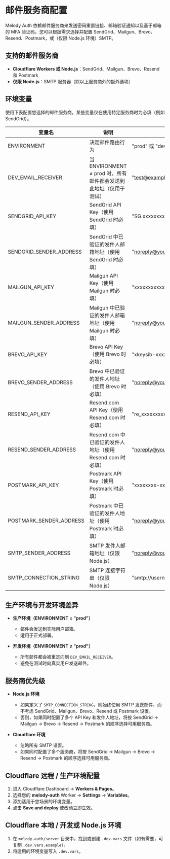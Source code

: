# 邮件服务商配置
Melody Auth 依赖邮件服务商来发送密码重置链接、邮箱验证通知以及基于邮箱的 MFA 验证码。您可以根据需求选择并配置 SendGrid、Mailgun、Brevo、Resend、Postmark，或（仅限 Node.js 环境）SMTP。

## 支持的邮件服务商
- **Cloudflare Workers 或 Node.js**：SendGrid、Mailgun、Brevo、Resend 和 Postmark
- **仅限 Node.js**：SMTP 服务器（除以上服务商外的额外选项）

## 环境变量
使用下表配置您选择的邮件服务商。某些变量仅在使用特定服务商时为必填（例如 SendGrid）。

| 变量名 | 说明 | 示例值 |
|---------------|-------------|---------------|
| ENVIRONMENT | 决定邮件路由行为 | "prod" 或 "dev" |
| DEV_EMAIL_RECEIVER | 当 ENVIRONMENT ≠ prod 时，所有邮件都会发送到此地址（仅用于测试） | "test@example.com" |
| SENDGRID_API_KEY | SendGrid API Key（使用 SendGrid 时必填） | "SG.xxxxxxxxxxxxxxxxxxxxxxxx" |
| SENDGRID_SENDER_ADDRESS | SendGrid 中已验证的发件人邮箱地址（使用 SendGrid 时必填） | "noreply@yourdomain.com" |
| MAILGUN_API_KEY | Mailgun API Key（使用 Mailgun 时必填） | "xxxxxxxxxxxxxxxxxx-xxxxxxxxx" |
| MAILGUN_SENDER_ADDRESS | Mailgun 中已验证的发件人邮箱地址（使用 Mailgun 时必填） | "noreply@yourdomain.com" |
| BREVO_API_KEY | Brevo API Key（使用 Brevo 时必填） | "xkeysib-xxxxxxxxxxxxxxxxxxxxxxxx" |
| BREVO_SENDER_ADDRESS | Brevo 中已验证的发件人地址（使用 Brevo 时必填） | "noreply@yourdomain.com" |
| RESEND_API_KEY | Resend.com API Key（使用 Resend.com 时必填） | "re_xxxxxxxxxxxxxxxxxxxxxxx" |
| RESEND_SENDER_ADDRESS | Resend.com 中已验证的发件人地址（使用 Resend.com 时必填） | "noreply@yourdomain.com" |
| POSTMARK_API_KEY | Postmark API Key（使用 Postmark 时必填） | "xxxxxxxx-xxxx-xxxx-xxxx-xxxxxxxxxxxx" |
| POSTMARK_SENDER_ADDRESS | Postmark 中已验证的发件人地址（使用 Postmark 时必填） | "noreply@yourdomain.com" |
| SMTP_SENDER_ADDRESS | SMTP 发件人邮箱地址（仅限 Node.js） | "noreply@yourdomain.com" |
| SMTP_CONNECTION_STRING | SMTP 连接字符串（仅限 Node.js） | "smtp://username:password@smtp.mailserver.com:587" |

## 生产环境与开发环境差异
- **生产环境（ENVIRONMENT = "prod"）**
  - 邮件会发送到实际用户邮箱。
  - 适用于正式部署。

- **开发环境（ENVIRONMENT ≠ "prod"）**
  - 所有邮件都会被重定向到 `DEV_EMAIL_RECEIVER`。
  - 避免在测试时向真实用户发送邮件。

## 服务商优先级
- **Node.js 环境**
  - 如果定义了 `SMTP_CONNECTION_STRING`，则始终使用 SMTP 发送邮件，而不考虑 SendGrid、Mailgun、Brevo、Resend 或 Postmark 设置。
  - 否则，如果同时配置了多个 API Key 和发件人地址，将按 SendGrid → Mailgun → Brevo → Resend → Postmark 的顺序选择可用服务商。

- **Cloudflare 环境**
  - 忽略所有 SMTP 设置。
  - 如果同时配置了多个服务商，将按 SendGrid → Mailgun → Brevo → Resend → Postmark 的顺序选择可用服务商。

## Cloudflare 远程 / 生产环境配置
1. 进入 Cloudflare Dashboard → **Workers & Pages**。
2. 选择您的 **melody-auth** Worker → **Settings** → **Variables**。
3. 添加适用于您场景的环境变量。
4. 点击 **Save and deploy** 使改动立即生效。

## Cloudflare 本地 / 开发或 Node.js 环境
1. 在 `melody-auth/server` 目录中，找到或创建 `.dev.vars` 文件（如有需要，可复制 `.dev.vars.example`）。
2. 将适用的环境变量写入 `.dev.vars`。
